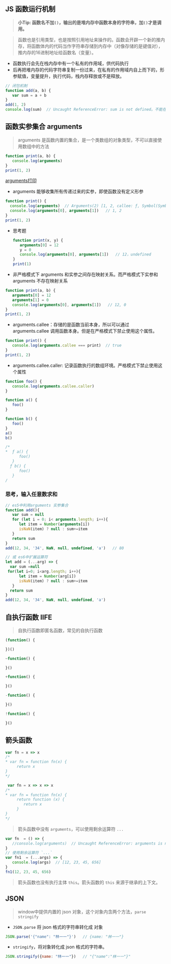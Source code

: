 ## JS 函数运行机制
>__小Tip: 函数名不加`()`，输出的是堆内存中函数本身的字符串，加`()`才是调用。__
 
> 函数也是引用类型，也是按照引用地址来操作的。函数会开辟一个新的推内存，将函数体内的代码当作字符串存储到内存中（对像存储的是键值对），推内存的16进制地址给函数名（变量）。
   - 函数执行会先在栈内存中有一个私有的作用域，供代码执行
   - 后再把堆内存的代码字符串复制一份过来，在私有的作用域内自上而下的，形参赋值，变量提升，执行代码，栈内存释放或不是释放。
``` js
// 闭包机制
function add(a, b) {
   var sum = a + b
}
add(1, 2)
console.log(sum)  // Uncaught ReferenceError: sum is not defined。不能在函数外部获取函数是由变量
```

## 函数实参集合 arguments
> arguments 是函数内置的集合，是一个类数组的对象类型，不可以直接使用数组中的方法
``` js
function print(a, b) {
   console.log(arguments)
}
print(1, 2)
```
[arguments打印](img/argumentsPrint.jpg)
* arguments 能够收集所有传递过来的实参，即使函数没有定义形参
 ``` js
function print() {
   console.log(arguments)  // Arguments(2) [1, 2, callee: ƒ, Symbol(Symbol.iterator): ƒ]
   console.log(arguments[0], arguments[1])   // 1, 2
}
print(1, 2)
```
   - 思考题
      ``` js
      function print(x, y) {
         arguments[0] = 12
         y = 0
         console.log(arguments[0], arguments[1])   // 12，undefined
      }
      print(1)
      ```

* 非严格模式下 arguments 和实参之间存在映射关系。而严格模式下实参和 arguments 不存在映射关系
``` js
function print(a, b) {
   arguments[0] = 12
   arguments[1] = 0
   console.log(arguments[0], arguments[1])   // 12, 0
}
print(1, 2)
```
* arguments.callee：存储的是函数当前本身，所以可以通过 arguments.callee 调用函数本身。但是在严格模式下禁止使用这个属性。
``` js
function print() {
   console.log(arguments.callee === print)  // true
}
print(1, 2)
 ```
 * arguments.callee.caller: 记录函数执行的数组环境。严格模式下禁止使用这个属性
``` js
function foo() {
   console.log(arguments.callee.caller)
}

function a() {
   foo()
}

function b() {
   foo()
}
a()
b()

/*
*  ƒ a() {
      foo()
   }
  ƒ b() {
      foo()
   }
/
```

 ### 思考，输入任意数求和
 ``` js
 // es5中利用arguments 实参集合
 function add(){
    var sum = null
    for (let i = 0; i< arguments.length; i++){
       let item = Number(arguments[i])
       isNaN(item) ? null : sum+=item
    }
    return sum
 }
 add(12, 34, '34', NaN, null, undefined, 'a')   // 80

 // 或 es6中扩展运算符
let add = (...arg) => {
   var sum =null
  for(let i=0; i<arg.length; i++){
       let item = Number(arg[i])
       isNaN(item) ? null : sum+=item
    }
   return sum
}
add(12, 34, '34', NaN, null, undefined, 'a')
 ```
 ## 自执行函数 IIFE
 > 自执行函数即匿名函数，常见的自执行函数
 ``` js
 (function() {

 })()

 ~function() {

 }()

 +function() {

 }()

-function() {

 }()

!function() {

 }()
 ```

 ## 箭头函数
 ``` js
 var fn = x => x
 /*
 * var fn = function fn(x) {
      return x
 }
 */

  var fn = x => x => x
/*
* var fn = function fn(x) {
      return function (x) {
         return x
      }
 }
*/
 ```
> 箭头函数中没有 `arguments`，可以使用剩余运算符 `...`
``` js
var fn  = () => {
   //console.log(arguments)  // Uncaught ReferenceError: arguments is not defined
} 
// 使用剩余运算符 `...`
var fn1  = (...args) => {
   console.log(args)  // [12, 23, 45, 656]
}
fn1(12, 23, 45, 656)
```
> 箭头函数也没有执行主体 `this`。箭头函数的 `this` 来源于继承的上下文。

## JSON
> window中提供内置的 json 对象，这个对象内含两个方法，`parse stringify`
* `JSON.parse` 将 json 格式的字符串转化成 对象
``` js
JSON.parse('{"name": "林一一"}')   // {name: "林一一"}
```
* `stringify`，将对象转化成 json 格式的字符串。
``` js
JSON.stringify({name: "林一一"})   // "{"name":"林一一"}"
```

